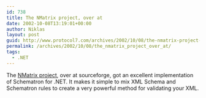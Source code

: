 ```yaml
---
id: 738
title: The NMatrix project, over at
date: 2002-10-08T13:19:01+00:00
author: Niklas
layout: post
guid: http://www.protocol7.com/archives/2002/10/08/the-nmatrix-project-over-at/
permalink: /archives/2002/10/08/the_nmatrix_project_over_at/
tags:
  - .NET
---
```

<div class='microid-d30d4c2be94221ff223749cc4d43b5b73309916c'>
  <p>
    The <a href="http://sourceforge.net/projects/dotnetopensrc/">NMatrix project</a>, over at sourceforge, got an excellent implementation of Schematron for .NET. It makes it simple to mix XML Schema and Schematron rules to create a very powerful method for validating your XML.
  </p>
</div>